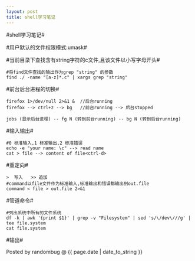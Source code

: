 ```yaml
---
layout: post 
title: shell学习笔记 
---
```


#shell学习笔记#

#用户默认的文件权限模式:umask#

#当前目录下查找含有string字符的c文件,且该文件以小写字母开头#

	#将find文件查找的输出作为grep "string" 的参数
	find ./ -name "[a-z]*.c" | xargs grep "string"

#前台后台进程的切换#

	firefox 1>/dev/null 2>&1 &	//后台running
	firefox --> ctrl+z --> bg	//前台running --> 后台stopped

	jobs (显示后台进程) -- fg N (转到前台running) -- bg N (转到后台running)

#输入输出#

	#0 标准输入,1 标准输出,2 标准错误
	echo -e "your name: \c" --> read name
	cat > file --> content of file<ctrl-d>

#重定向#

	>  写入	>> 追加
	#command以file文件作为标准输入,标准输出和错误都输出到out.file
	command < file > out.file 2>&1

#管道命令#

	#列出系统中所有的文件系统
	df -k | awk '{print $1}' | grep -v "Filesystem" | sed 's/\/dev\///g' | tee file.system
	cat file.system
#输出#


Posted by randombug @ {{ page.date | date_to_string }}
